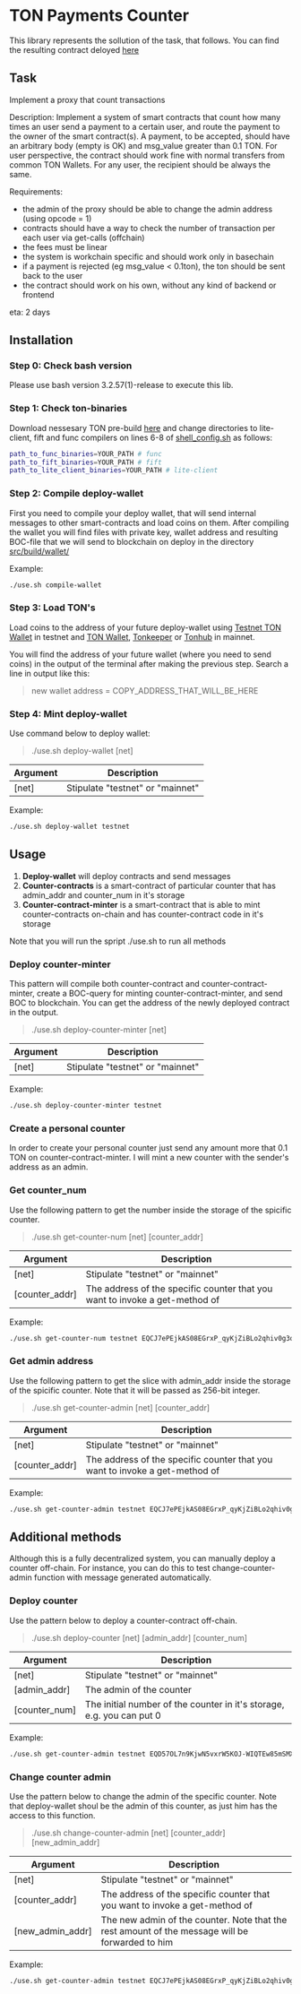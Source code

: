 # TON Payments Counter

This library represents the sollution of the task, that follows. You can find the resulting contract deloyed [here](https://testnet.tonscan.org/address/EQAIvGNr0v1aht8AbHr0yAi6DeTvtsRihTGpmltGSwQ1XTO7)

## Task

Implement a proxy that count transactions

Description: Implement a system of smart contracts that count how many times an user send a payment to a certain user, and route the payment to the owner of the smart contract(s). A payment, to be accepted, should have an arbitrary body (empty is OK) and msg_value greater than 0.1 TON. For user perspective, the contract should work fine with normal transfers from common TON Wallets. For any user, the recipient should be always the same.

Requirements:
- the admin of the proxy should be able to change the admin address (using opcode = 1)
- contracts should have a way to check the number of transaction per each user via get-calls (offchain)
- the fees must be linear
- the system is workchain specific and should work only in basechain
- if a payment is rejected (eg msg_value < 0.1ton), the ton should be sent back to the user
- the contract should work on his own, without any kind of backend or frontend

eta: 2 days

## Installation

### Step 0: Check bash version

Please use bash version 3.2.57(1)-release to execute this lib.

### Step 1: Check ton-binaries

Download nessesary TON pre-build [here](https://github.com/ton-blockchain/ton/actions?query=branch%3Amaster+is%3Acompleted) and change directories to lite-client, fift and func compilers on lines 6-8 of [shell_config.sh](config/shell_config.sh) as follows:

```bash
path_to_func_binaries=YOUR_PATH # func
path_to_fift_binaries=YOUR_PATH # fift
path_to_lite_client_binaries=YOUR_PATH # lite-client
```

### Step 2: Compile deploy-wallet

First you need to compile your deploy wallet, that will send internal messages to other smart-contracts and load coins on them. After compiling the wallet you will find files with private key, wallet address and resulting BOC-file that we will send to blockchain on deploy in the directory [src/build/wallet/](src/build/wallet/)

Example:

```bash
./use.sh compile-wallet
```

### Step 3: Load TON's

Load coins to the address of your future deploy-wallet using [Testnet TON Wallet](https://wallet.ton.org/?testnet=true) in testnet and [TON Wallet](https://wallet.ton.org), [Tonkeeper](https://tonkeeper.com) or [Tonhub](https://tonhub.com) in mainnet.

You will find the address of your future wallet (where you need to send coins) in the output of the terminal after making the previous step. Search a line in output like this:

> new wallet address = COPY_ADDRESS_THAT_WILL_BE_HERE

### Step 4: Mint deploy-wallet

Use command below to deploy wallet:

> ./use.sh deploy-wallet [net]

| Argument | Description |
| --- | --- |
| [net] | Stipulate "testnet" or "mainnet" |

Example:

```bash
./use.sh deploy-wallet testnet
```

## Usage

1. **Deploy-wallet** will deploy contracts and send messages
2. **Counter-contracts** is a smart-contract of particular counter that has admin_addr and counter_num in it's storage
3. **Counter-contract-minter** is a smart-contract that is able to mint counter-contracts on-chain and has counter-contract code in it's storage

Note that you will run the spript ./use.sh to run all methods

### Deploy counter-minter

This pattern will compile both counter-contract and counter-contract-minter, create a BOC-query for minting counter-contract-minter, and send BOC to blockchain. You can get the address of the newly deployed contract in the output.

> ./use.sh deploy-counter-minter [net]

| Argument | Description |
| --- | --- |
| [net] | Stipulate "testnet" or "mainnet" |

Example:

```bash
./use.sh deploy-counter-minter testnet
```

### Create a personal counter

In order to create your personal counter just send any amount more that 0.1 TON on counter-contract-minter. I will mint a new counter with the sender's address as an admin.

### Get counter_num

Use the following pattern to get the number inside the storage of the spicific counter.

> ./use.sh get-counter-num [net] [counter_addr]

| Argument | Description |
| --- | --- |
| [net] | Stipulate "testnet" or "mainnet" |
| [counter_addr] | The address of the specific counter that you want to invoke a get-method of |

Example:

```bash
./use.sh get-counter-num testnet EQCJ7ePEjkAS08EGrxP_qyKjZiBLo2qhiv0g3oyppDFy6tnk
```

### Get admin address

Use the following pattern to get the slice with admin_addr inside the storage of the spicific counter. Note that it will be passed as 256-bit integer.

> ./use.sh get-counter-admin [net] [counter_addr]

| Argument | Description |
| --- | --- |
| [net] | Stipulate "testnet" or "mainnet" |
| [counter_addr] | The address of the specific counter that you want to invoke a get-method of |

Example:

```bash
./use.sh get-counter-admin testnet EQCJ7ePEjkAS08EGrxP_qyKjZiBLo2qhiv0g3oyppDFy6tnk
```

## Additional methods

Although this is a fully decentralized system, you can manually deploy a counter off-chain. For instance, you can do this to test change-counter-admin function with message generated automatically.

### Deploy counter

Use the pattern below to deploy a counter-contract off-chain.

> ./use.sh deploy-counter [net] [admin_addr] [counter_num]

| Argument | Description |
| --- | --- |
| [net] | Stipulate "testnet" or "mainnet" |
| [admin_addr] | The admin of the counter |
| [counter_num] | The initial number of the counter in it's storage, e.g. you can put 0 |

Example:

```bash
./use.sh get-counter-admin testnet EQD57OL7n9KjwN5vxrW5KOJ-WIQTEw85mSMXmkdcSS_eLzi7 0
```

### Change counter admin

Use the pattern below to change the admin of the specific counter. Note that deploy-wallet shoul be the admin of this counter, as just him has the access to this function.

> ./use.sh change-counter-admin [net] [counter_addr] [new_admin_addr]

| Argument | Description |
| --- | --- |
| [net] | Stipulate "testnet" or "mainnet" |
| [counter_addr] | The address of the specific counter that you want to invoke a get-method of |
| [new_admin_addr] | The new admin of the counter. Note that the rest amount of the message will be forwarded to him |

Example:

```bash
./use.sh get-counter-admin testnet EQCJ7ePEjkAS08EGrxP_qyKjZiBLo2qhiv0g3oyppDFy6tnk EQD57OL7n9KjwN5vxrW5KOJ-WIQTEw85mSMXmkdcSS_eLzi7
```